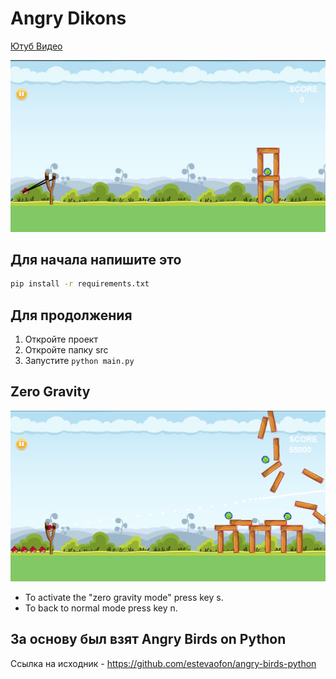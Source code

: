 Angry Dikons
=====================
[Ютуб Видео](https://www.youtube.com/watch?v=sDWKuw2g5ko)

![Alt text](/resources/images/angry-birds-image.png?raw=true "angry-birds")

Для начала напишите это
------------
```bash
pip install -r requirements.txt
```

Для продолжения
-------
1. Откройте проект
2. Откройте папку src
3. Запустите `python main.py`

Zero Gravity
------------
![Alt text](/resources/images/gravity-zero.png?raw=true "angry-birds")
* To activate the "zero gravity mode" press key s.
* To back to normal mode press key n.

За основу был взят Angry Birds on Python
----------------
Ссылка на исходник - https://github.com/estevaofon/angry-birds-python
